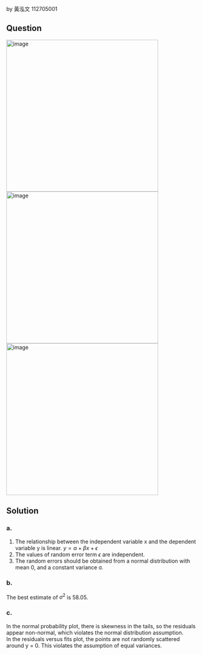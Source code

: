 by 黃泓文 112705001

## Question

<img width="400" alt="image" src="https://github.com/user-attachments/assets/60b63bf5-e2c8-4359-bb56-8540291393ed">
<img width="400" alt="image" src="https://github.com/user-attachments/assets/3e0be48a-0155-40f9-a1be-9fee2cc4cd9e">
<img width="400" alt="image" src="https://github.com/user-attachments/assets/57f94b8c-3588-4e0d-89f9-47c345f9f04a">

## Solution

### a.

1. The relationship between the independent variable x and the dependent variable y is linear. $y = \alpha + \beta x + \epsilon$
2. The values of random error term $\epsilon$ are independent.
3. The random errors should be obtained from a normal distribution with mean 0, and a constant variance σ.

### b.

The best estimate of $\sigma^2$ is 58.05.

### c.

In the normal probability plot, there is skewness in the tails, so the residuals appear non-normal, which violates the normal distribution assumption.  
In the residuals versus fits plot, the points are not randomly scattered around y = 0. This violates the assumption of equal variances.


